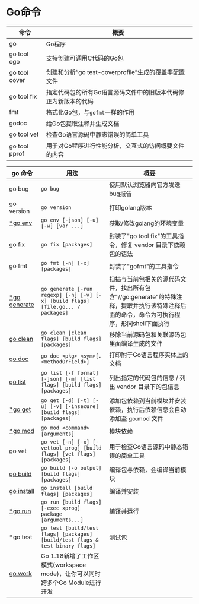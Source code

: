 # Go命令

| 命令 | 概要 |
| --- | --- |
| go | Go程序 |
| go tool cgo | 支持创建可调用C代码的Go包 |
| go tool cover | 创建和分析“go test-coverprofile”生成的覆盖率配置文件 |
| go tool fix | 指定代码包的所有Go语言源码文件中的旧版本代码修正为新版本的代码 |
| fmt | 格式化Go包，与`gofmt`一样的作用 |
| godoc | 给Go包提取注释并生成文档 |
| go tool vet | 检查Go语言源码中静态错误的简单工具 |
| go tool pprof | 用于对Go程序进行性能分析，交互式的访问概要文件的内容 |


| go 命令                              | 用法 |概要 |
|------------------------------------| --- | --- |
| go bug                             | `go bug` | 使用默认浏览器向官方发送bug报告 |
| go version                         | `go version` | 打印golang版本 |
| [*go env](go%20env%20指令.txt)       | `go env [-json] [-u] [-w] [var ...]` | 获取/修改golang的环境变量 |
| go fix                             | `go fix [packages]` | 封装了"go tool fix"的工具指令，修复 vendor 目录下依赖包的语法 |
| go fmt                             | `go fmt [-n] [-x] [packages]` | 封装了"gofmt"的工具指令 |
| [*go generate](Go%20generate.md)   | `go generate [-run regexp] [-n] [-v] [-x] [build flags] [file.go... / packages]` | 扫描与当前包相关的源代码文件，找出所有包含"//go:generate"的特殊注释，提取并执行该特殊注释后面的命令，命令为可执行程序，形同shell下面执行 |
| [go clean](Go%20clean.md)          | `go clean [clean flags] [build flags] [packages]` | 移除当前源码包和关联源码包里面编译生成的文件 |
| [go doc](Go%20doc：为Go程序提取并生成文档.md) | `go doc <pkg> <sym>[.<methodOrField>]` | 打印附于Go语言程序实体上的文档 |
| [go list](Go%20List.md)            | `go list [-f format] [-json] [-m] [list flags] [build flags] [packages]` | 列出指定的代码包的信息 / 列出 vendor 目录下的包信息 |
| [*go get](Go%20Get.md)             | `go get [-d] [-t] [-u] [-v] [-insecure] [build flags] [packages]` | 添加包依赖到当前模块并安装依赖，执行后依赖信息会自动添加至 go.mod 文件|
| [*go mod](Go%20Module模块化管理.md)     | `go mod <command> [arguments]` | 模块依赖 |
| go vet                             | `go vet [-n] [-x] [-vettool prog] [build flags] [vet flags] [packages]` | 用于检查Go语言源码中静态错误的简单工具 |
| [go build](Go%20Build包编译.md)       | `go build [-o output] [build flags] [packages]` | 编译包与依赖，会编译当前模块 |
| [go install](Go%20Install.md)      | `go install [build flags] [packages]` | 编译并安装 |
| [*go run](Go%20Run.md)             | `go run [build flags] [-exec xprog] package [arguments...]` | 编译并运行 |
| *go test                           | `go test [build/test flags] [packages] [build/test flags & test binary flags]` | 测试包 |
| [go work](Go%20work工作区模式.docx)                        | Go 1.18新增了工作区模式(workspace mode)，让你可以同时跨多个Go Module进行开发 |
